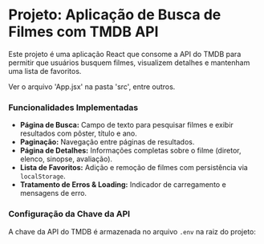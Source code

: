 # Projeto: Aplicação de Busca de Filmes com TMDB API

Este projeto é uma aplicação React que consome a API do TMDB para permitir que usuários busquem filmes, visualizem detalhes e mantenham uma lista de favoritos.

Ver o arquivo 'App.jsx' na pasta 'src', entre outros.

### Funcionalidades Implementadas
- **Página de Busca:** Campo de texto para pesquisar filmes e exibir resultados com pôster, título e ano.
- **Paginação:** Navegação entre páginas de resultados.
- **Página de Detalhes:** Informações completas sobre o filme (diretor, elenco, sinopse, avaliação).
- **Lista de Favoritos:** Adição e remoção de filmes com persistência via `localStorage`.
- **Tratamento de Erros & Loading:** Indicador de carregamento e mensagens de erro.

### Configuração da Chave da API
A chave da API do TMDB é armazenada no arquivo `.env` na raiz do projeto:

```env

